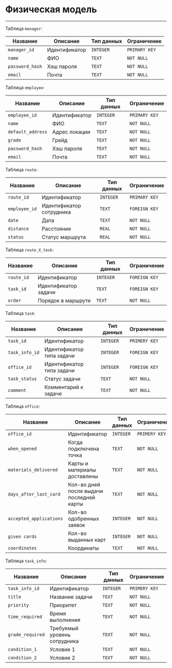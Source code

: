 # Физическая модель

---

Таблица `manager`:

| Название        | Описание      | Тип данных | Ограничение   |
|-----------------|---------------|------------|---------------|
| `manager_id`    | Идентификатор | `INTEGER`  | `PRIMARY KEY` |
| `name`          | ФИО           | `TEXT`     | `NOT NULL`    |
| `password_hash` | Хэш пароля    | `TEXT`     | `NOT NULL`    |
| `email`         | Почта         | `TEXT`     | `NOT NULL`    |

Таблица `employee`:

| Название          | Описание      | Тип данных | Ограничение   |
|-------------------|---------------|------------|---------------|
| `employee_id`     | Идентификатор | `INTEGER`  | `PRIMARY KEY` |
| `name`            | ФИО           | `TEXT`     | `NOT NULL`    |
| `default_address` | Адрес локации | `TEXT`     | `NOT NULL`    |
| `grade`           | Грейд         | `TEXT`     | `NOT NULL`    |
| `password_hash`   | Хэш пароля    | `TEXT`     | `NOT NULL`    |
| `email`           | Почта         | `TEXT`     | `NOT NULL`    |

Таблица `route`:

| Название      | Описание                 | Тип данных | Ограничение    |
|---------------|--------------------------|------------|----------------|
| `route_id`    | Идентификатор            | `INTEGER`  | `PRIMARY KEY`  |
| `employee_id` | Идентификатор сотрудника | `TEXT`     | `FOREIGN KEY`  |
| `date`        | Дата                     | `TEXT`     | `NOT NULL`     |
| `distance`    | Расстояние               | `REAL`     | `NOT NULL`     |
| `status`      | Статус маршрута          | `REAL`     | `NOT NULL`     |

Таблица `route_X_task`:

| Название   | Описание             | Тип данных | Ограничение    |
|------------|----------------------|------------|----------------|
| `route_id` | Идентификатор        | `INTEGER`  | `FOREIGN KEY`  |
| `task_id`  | Идентификатор задачи | `TEXT`     | `FOREIGN KEY`  |
| `order`    | Порядок в маршруте   | `TEXT`     | `NOT NULL`     |

Таблица `task`:

| Название       | Описание                  | Тип данных | Ограничение    |
|----------------|---------------------------|------------|----------------|
| `task_id`      | Идентификатор             | `INTEGER`  | `PRIMERY KEY`  |
| `task_info_id` | Идентификатор типа задачи | `INTEGER`  | `FOREIGN KEY`  |
| `office_id`    | Идентификатор типа задачи | `INTEGER`  | `FOREIGN KEY`  |
| `task_status`  | Статус задачи             | `TEXT`     | `NOT NULL`     |
| `comment`      | Комментарий к задаче      | `TEXT`     | `NOT NULL`     |

Таблица `office`:

| Название                | Описание                                 | Тип данных | Ограничение   |
|-------------------------|------------------------------------------|------------|---------------|
| `office_id`             | Идентификатор                            | `INTEGER`  | `PRIMERY KEY` |
| `when_opened`           | Когда подключена точка                   | `TEXT`     | `NOT NULL`    |
| `materials_delivered`   | Карты и материалы доставлены             | `TEXT`     | `NOT NULL`    |
| `days_after_last_card`  | Кол-во дней после выдачи последней карты | `TEXT`     | `NOT NULL`    |
| `accepted_applications` | Кол-во одобренных заявок                 | `INTEGER`  | `NOT NULL`    |
| `given cards`           | Кол-во выданных карт                     | `INTEGER`  | `NOT NULL`    |
| `coordinates`           | Координаты                               | `TEXT`     | `NOT NULL`    |

Таблица `task_info`:

| Название         | Описание                     | Тип данных | Ограничение    |
|------------------|------------------------------|------------|----------------|
| `task_info_id`   | Идентификатор                | `INTEGER`  | `PRIMERY KEY`  |
| `title`          | Название задачи              | `TEXT`     | `NOT NULL`     |
| `priority`       | Приоритет                    | `TEXT`     | `NOT NULL`     |
| `time_required`  | Время выполнения             | `TEXT`     | `NOT NULL`     |
| `grade_required` | Требуемый уровень сотрудника | `TEXT`     | `NOT NULL`     |
| `condition_1 `   | Условие 1                    | `TEXT`     | `NOT NULL`     |
| `condition_2 `   | Условие 2                    | `TEXT`     | `NOT NULL`     |




